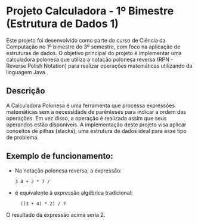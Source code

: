 # Projeto Calculadora - 1º Bimestre (Estrutura de Dados 1)

Este projeto foi desenvolvido como parte do curso de Ciência da Computação no 1º bimestre do 3º semestre, com foco na aplicação de estruturas de dados. O objetivo principal do projeto é implementar uma calculadora polonesa que utiliza a notação polonesa reversa (RPN - Reverse Polish Notation) para realizar operações matemáticas utilizando da linguagem Java.

## Descrição

A Calculadora Polonesa é uma ferramenta que processa expressões matemáticas sem a necessidade de parênteses para indicar a ordem das operações. Em vez disso, a operação é realizada assim que seus operandos estão disponíveis. A implementação deste projeto visa aplicar conceitos de pilhas (stacks), uma estrutura de dados ideal para esse tipo de problema.

## Exemplo de funcionamento:

- Na notação polonesa reversa, a expressão:

      3 4 + 2 * 7 /

- é equivalente à expressão algébrica tradicional:

        ((3 + 4) * 2) / 7
  
O resultado da expressão acima seria 2.
